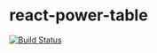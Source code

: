 # react-power-table

[![Build Status](https://travis-ci.org/coolkev/react-power-table.svg?branch=master)](https://travis-ci.org/coolkev/react-power-table)
